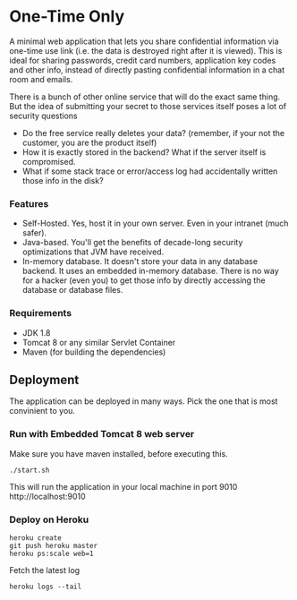 # One-Time Only

A minimal web application that lets you share confidential information via one-time use link (i.e. the data is destroyed right after it is viewed).
This is ideal for sharing passwords, credit card numbers, application key codes and other info, instead of directly pasting confidential information in a chat room and emails.

There is a bunch of other online service that will do the exact same thing. 
But the idea of submitting your secret to those services itself poses a lot of security questions

* Do the free service really deletes your data? (remember, if your not the customer, you are the product itself)
* How it is exactly stored in the backend? What if the server itself is compromised.
* What if some stack trace or error/access log had accidentally written those info in the disk?

### Features

* Self-Hosted.  Yes, host it in your own server. Even in your intranet (much safer).
* Java-based. You'll get the benefits of decade-long security optimizations that JVM have received.
* In-memory database. It doesn't store your data in any database backend. 
It uses an embedded in-memory database. There is no way for a hacker (even you) to get those info by directly accessing the database or database files. 

### Requirements

* JDK 1.8
* Tomcat 8 or any similar Servlet Container
* Maven (for building the dependencies)

## Deployment

The application can be deployed in many ways. Pick the one that is most convinient to you.

### Run with Embedded Tomcat 8 web server

Make sure you have maven installed, before executing this.

```
./start.sh
```

This will run the application in your local machine in port 9010
http://localhost:9010


### Deploy on Heroku

```
heroku create
git push heroku master
heroku ps:scale web=1
```

Fetch the latest log
```
heroku logs --tail
```
